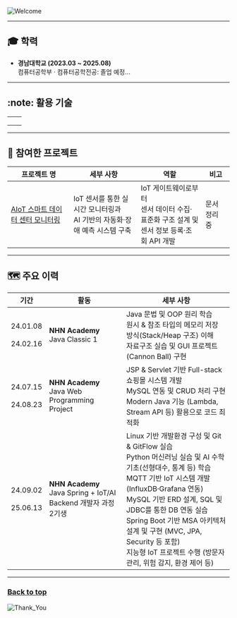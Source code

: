 <img src="https://capsule-render.vercel.app/api?type=waving&height=100&color=273755&text=Hi%20there!%20👋&fontColor=6495ED&fontSize=30&fontAlign=13&desc=Let%20me%20briefly%20introduce%20myself.&descAlign=16.38&descAlignY=75&descSize=16&section=header" alt="Welcome"/>

---

## :mortar_board: 학력

- **경남대학교 (2023.03 ~ 2025.08)**  
  컴퓨터공학부 · 컴퓨터공학전공: 졸업 예정...

---

## :note: 활용 기술

|   |   |
|---|---|
|   |   |
|   |   |
|   |   |

---

## :rocket: 참여한 프로젝트

| 프로젝트 명                                                             | 세부 사항                                             | 역할                                                             | 비고      |
|--------------------------------------------------------------------|---------------------------------------------------|----------------------------------------------------------------|---------|
| [AIoT 스마트 데이터 센터 모니터링](https://github.com/nhnacademy-aiot2-lucky7) | IoT 센서를 통한 실시간 모니터링과  <br>AI 기반의 자동화·장애 예측 시스템 구축 | IoT 게이트웨이로부터  <br>센서 데이터 수집·표준화 구조 설계 및 <br>센서 정보 등록·조회 API 개발 | 문서 정리 중 |

---

## :world_map: 주요 이력

| 기간                       | 활동                                                            | 세부 사항                                                                                                                                                                                                                                                                                      |
|--------------------------|---------------------------------------------------------------|--------------------------------------------------------------------------------------------------------------------------------------------------------------------------------------------------------------------------------------------------------------------------------------------|
| 24.01.08<br><br>24.02.16 | <b>NHN Academy</b><br>Java Classic 1                          | Java 문법 및 OOP 원리 학습  <br>원시 & 참조 타입의 메모리 저장 방식(Stack/Heap 구조) 이해  <br>자료구조 실습 및 GUI 프로젝트(Cannon Ball) 구현                                                                                                                                                                                   |
| 24.07.15<br><br>24.08.23 | <b>NHN Academy</b><br>Java Web Programming Project            | JSP & Servlet 기반 Full-stack 쇼핑몰 시스템 개발  <br>MySQL 연동 및 CRUD 처리 구현  <br>Modern Java 기능 (Lambda, Stream API 등) 활용으로 코드 최적화                                                                                                                                                                   |
| 24.09.02<br><br>25.06.13 | <b>NHN Academy</b><br>Java Spring + IoT/AI Backend 개발자 과정 2기생 | Linux 기반 개발환경 구성 및 Git & GitFlow 실습  <br>Python 머신러닝 실습 및 AI 수학 기초(선형대수, 통계 등) 학습  <br>MQTT 기반 IoT 시스템 개발 (InfluxDB·Grafana 연동)  <br>MySQL 기반 ERD 설계, SQL 및 JDBC를 통한 DB 연동 실습  <br>Spring Boot 기반 MSA 아키텍처 설계 및 구현 (MVC, JPA, Security 등 포함)  <br>지능형 IoT 프로젝트 수행 (방문자 관리, 위험 감지, 환경 제어 등) |

---

### [Back to top](#top)

<img src="https://capsule-render.vercel.app/api?type=waving&color=273755&height=100&section=footer" alt="Thank_You"/>